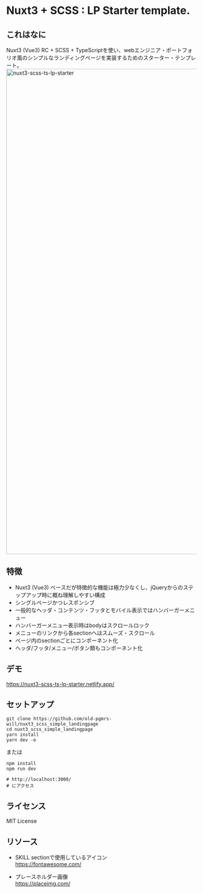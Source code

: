 # Nuxt3 + SCSS : LP Starter template.

## これはなに

Nuxt3 (Vue3) RC + SCSS + TypeScriptを使い、webエンジニア・ポートフォリオ風のシンプルなランディングページを実装するためのスターター・テンプレート。
<br>
<img width="1280" alt="nuxt3-scss-ts-lp-starter" src="https://user-images.githubusercontent.com/102408514/173215151-535114d7-d60a-41fa-b497-90b8a134706d.png">

## 特徴

- Nuxt3 (Vue3) ベースだが特徴的な機能は極力少なくし、jQueryからのステップアップ時に概ね理解しやすい構成
- シングルページかつレスポンシブ
- 一般的なヘッダ・コンテンツ・フッタとモバイル表示ではハンバーガーメニュー
- ハンバーガーメニュー表示時はbodyはスクロールロック
- メニューのリンクから各sectionへはスムーズ・スクロール
- ページ内のsectionごとにコンポーネント化
- ヘッダ/フッタ/メニュー/ボタン類もコンポーネント化

## デモ
https://nuxt3-scss-ts-lp-starter.netlify.app/

## セットアップ

```
git clone https://github.com/old-pgmrs-will/nuxt3_scss_simple_landingpage
cd nuxt3_scss_simple_landingpage
yarn install
yarn dev -o
```

または

```
npm install
npm run dev

# http://localhost:3000/
# にアクセス
```

## ライセンス
MIT License

## リソース
- SKILL sectionで使用しているアイコン  
https://fontawesome.com/

- プレースホルダー画像  
https://placeimg.com/
